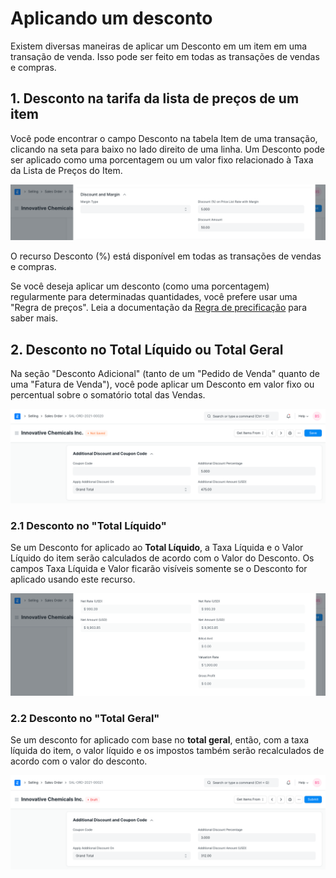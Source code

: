 # Aplicando um desconto



Existem diversas maneiras de aplicar um Desconto em um item em uma transação de venda. Isso pode ser feito em todas as transações de vendas e compras.


## 1. Desconto na tarifa da lista de preços de um item


Você pode encontrar o campo Desconto na tabela Item de uma transação, clicando na seta para baixo no lado direito de uma linha. Um Desconto pode ser aplicado como uma porcentagem ou um valor fixo relacionado à Taxa da Lista de Preços do Item.


![Desconto na tarifa da lista de preços](/files/discount-on-price-list-rate.png)


O recurso Desconto (%) está disponível em todas as transações de vendas e compras.


Se você deseja aplicar um desconto (como uma porcentagem) regularmente para determinadas quantidades, você prefere usar uma "Regra de preços". Leia a documentação da [Regra de precificação](/docs/pt/accounts/pricing-rule) para saber mais.


## 2. Desconto no Total Líquido ou Total Geral


Na seção "Desconto Adicional" (tanto de um "Pedido de Venda" quanto de uma "Fatura de Venda"), você pode aplicar um Desconto em valor fixo ou percentual sobre o somatório total das Vendas.


![Desconto adicional](/files/additional-discount.png)


### 2.1 Desconto no "Total Líquido"


Se um Desconto for aplicado ao **Total Líquido**, a Taxa Líquida e o Valor Líquido do item serão calculados de acordo com o Valor do Desconto. Os campos Taxa Líquida e Valor ficarão visíveis somente se o Desconto for aplicado usando este recurso.


![Desconto no total líquido](/files/discount-on-net-total.png)


### 2.2 Desconto no "Total Geral"


Se um desconto for aplicado com base no **total geral**, então, com a taxa líquida do item, o valor líquido e os impostos também serão recalculados de acordo com o valor do desconto.


![Desconto no total geral](/files/discount-on-grand-total.png)




